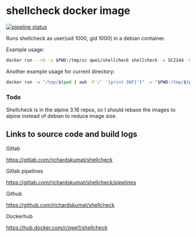 # shellcheck docker image

[![pipeline status](https://gitlab.com/richardskumat/shellcheck/badges/master/pipeline.svg)](https://gitlab.com/richardskumat/shellcheck/commits/master)

Runs shellcheck as user(uid 1000, gid 1000) in a debian container.

Example usage:

```bash
docker run --rm -v $PWD:/tmp/sc qwe1/shellcheck shellcheck -e SC2144 -Cauto -s bash /tmp/sc/script.sh
```

Another example usage for current directory:

```bash
docker run -w "/tmp/$(pwd | awk -F'/' '{print $NF}')" -v "$PWD:/tmp/$(pwd | awk -F'/' '{print $NF}')" --rm -ti qwe1/shellcheck shellcheck -Cauto -s bash *.sh
```

### Todo

Shellcheck is in the alpine 3.16 repos, so I should rebase the images to alpine
instead of debian to reduce image size.

## Links to source code and build logs

Gitlab

https://gitlab.com/richardskumat/shellcheck

Gitlab pipelines

https://gitlab.com/richardskumat/shellcheck/pipelines

Github

https://github.com/richardskumat/shellcheck

Dockerhub

https://hub.docker.com/r/qwe1/shellcheck